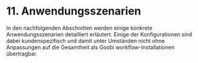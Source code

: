 # 11. Anwendungsszenarien

In den nachfolgenden Abschnitten werden einige konkrete Anwendungsszenarien detailliert erläutert. Einige der Konfigurationen sind dabei kundenspezifisch und damit unter Umständen nicht ohne Anpassungen auf die Gesamtheit als Goobi workflow-Installationen übertragbar.

